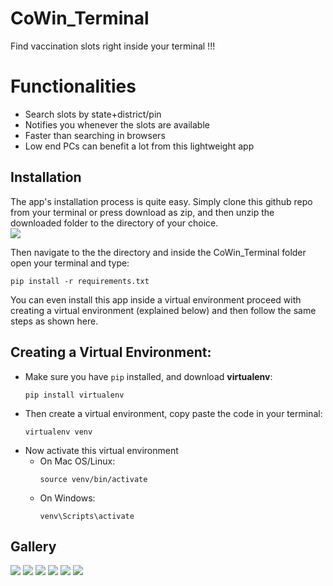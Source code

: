 # CoWin_Terminal
Find vaccination slots right inside your terminal !!!

# Functionalities
- Search slots by state+district/pin
- Notifies you whenever the slots are available
- Faster than searching in browsers
- Low end PCs can benefit a lot from this lightweight app

## Installation
The app's installation process is quite easy. Simply clone this github repo from your terminal or press download as zip, 
and then unzip the downloaded folder to the directory of your choice.
<br>
<img src = "https://github.com/yvs2701/CoWin_Terminal/blob/main/Images/SS_Download.png">

Then navigate to the the directory and inside the  CoWin_Terminal folder open your terminal and type:
```
pip install -r requirements.txt
```

You can even install this app inside a virtual environment proceed with creating a virtual environment (explained below) and 
then follow the same steps as shown here.


## Creating a Virtual Environment:
- Make sure you have `pip` installed, and download **virtualenv**:
  ```
  pip install virtualenv
  ```
- Then create a virtual environment, copy paste the code in your terminal:
  ```
  virtualenv venv
  ```
- Now activate this virtual environment
  - On Mac OS/Linux:
    ```
    source venv/bin/activate
    ```
  - On Windows:
    ```
    venv\Scripts\activate
    ```

## Gallery
<img src="https://github.com/yvs2701/CoWin_Terminal/blob/main/Images/ss_menu.png">
<img src="https://github.com/yvs2701/CoWin_Terminal/blob/main/Images/ss_menu2.png">
<img src="https://github.com/yvs2701/CoWin_Terminal/blob/main/Images/ss_select_state.png">
<img src="https://github.com/yvs2701/CoWin_Terminal/blob/main/Images/ss_select_dsitrict.png">
<img src = "https://github.com/yvs2701/CoWin_Terminal/blob/main/Images/ss_results.png">
<img src = "https://github.com/yvs2701/CoWin_Terminal/blob/main/Images/ss_results2.png">
